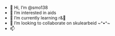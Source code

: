 - 👋 Hi, I’m @smo138
- 👀 I’m interested in aids
- 🌱 I’m currently learning r&🐍
- 💞️ I’m looking to collaborate on skulearbeid ~^•^~
- 📫 

<!---
smo138/smo138 is a ✨ special ✨ repository because its `README.md` (this file) appears on your GitHub profile.
You can click the Preview link to take a look at your changes.
--->
